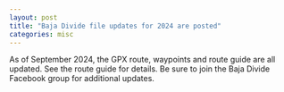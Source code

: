 ```yaml
---
layout: post
title: "Baja Divide file updates for 2024 are posted"
categories: misc
---
```

As of September 2024, the GPX route, waypoints and route guide are all updated.  See the route guide for details.
Be sure to join the Baja Divide Facebook group for additional updates.

